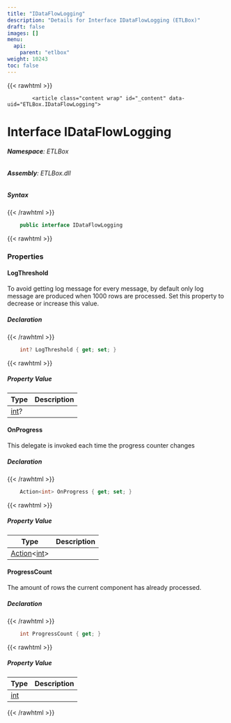 ```yaml
---
title: "IDataFlowLogging"
description: "Details for Interface IDataFlowLogging (ETLBox)"
draft: false
images: []
menu:
  api:
    parent: "etlbox"
weight: 10243
toc: false
---
```


{{< rawhtml >}}

            <article class="content wrap" id="_content" data-uid="ETLBox.IDataFlowLogging">
  <h1 id="ETLBox_IDataFlowLogging" data-uid="ETLBox.IDataFlowLogging" class="text-break">Interface IDataFlowLogging
</h1>
  <div class="markdown level0 summary"></div>
  <div class="markdown level0 conceptual"></div>
<h6><strong>Namespace</strong>: ETLBox</h6>
  <h6><strong>Assembly</strong>: ETLBox.dll</h6>
  <h5 id="ETLBox_IDataFlowLogging_syntax">Syntax</h5>
{{< /rawhtml >}}

```C#
    public interface IDataFlowLogging
```

{{< rawhtml >}}
  <h3 id="properties">Properties
</h3>
  <a id="ETLBox_IDataFlowLogging_LogThreshold_" data-uid="ETLBox.IDataFlowLogging.LogThreshold*"></a>
  <h4 id="ETLBox_IDataFlowLogging_LogThreshold" data-uid="ETLBox.IDataFlowLogging.LogThreshold">LogThreshold</h4>
  <div class="markdown level1 summary"><p>To avoid getting log message for every message, by default only log message are produced when 1000 rows
are processed. Set this property to decrease or increase this value.</p>
</div>
  <div class="markdown level1 conceptual"></div>
  <h5 class="declaration">Declaration</h5>
{{< /rawhtml >}}

```C#
    int? LogThreshold { get; set; }
```

{{< rawhtml >}}
  <h5 class="propertyValue">Property Value</h5>
  <table class="table table-bordered table-condensed">
    <thead>
      <tr>
        <th>Type</th>
        <th>Description</th>
      </tr>
    </thead>
    <tbody>
      <tr>
        <td><a class="xref" href="https://learn.microsoft.com/dotnet/api/system.int32">int</a>?</td>
        <td></td>
      </tr>
    </tbody>
  </table>
  <a id="ETLBox_IDataFlowLogging_OnProgress_" data-uid="ETLBox.IDataFlowLogging.OnProgress*"></a>
  <h4 id="ETLBox_IDataFlowLogging_OnProgress" data-uid="ETLBox.IDataFlowLogging.OnProgress">OnProgress</h4>
  <div class="markdown level1 summary"><p>This delegate is invoked each time the progress counter changes</p>
</div>
  <div class="markdown level1 conceptual"></div>
  <h5 class="declaration">Declaration</h5>
{{< /rawhtml >}}

```C#
    Action<int> OnProgress { get; set; }
```

{{< rawhtml >}}
  <h5 class="propertyValue">Property Value</h5>
  <table class="table table-bordered table-condensed">
    <thead>
      <tr>
        <th>Type</th>
        <th>Description</th>
      </tr>
    </thead>
    <tbody>
      <tr>
        <td><a class="xref" href="https://learn.microsoft.com/dotnet/api/system.action-1">Action</a>&lt;<a class="xref" href="https://learn.microsoft.com/dotnet/api/system.int32">int</a>&gt;</td>
        <td></td>
      </tr>
    </tbody>
  </table>
  <a id="ETLBox_IDataFlowLogging_ProgressCount_" data-uid="ETLBox.IDataFlowLogging.ProgressCount*"></a>
  <h4 id="ETLBox_IDataFlowLogging_ProgressCount" data-uid="ETLBox.IDataFlowLogging.ProgressCount">ProgressCount</h4>
  <div class="markdown level1 summary"><p>The amount of rows the current component has already processed.</p>
</div>
  <div class="markdown level1 conceptual"></div>
  <h5 class="declaration">Declaration</h5>
{{< /rawhtml >}}

```C#
    int ProgressCount { get; }
```

{{< rawhtml >}}
  <h5 class="propertyValue">Property Value</h5>
  <table class="table table-bordered table-condensed">
    <thead>
      <tr>
        <th>Type</th>
        <th>Description</th>
      </tr>
    </thead>
    <tbody>
      <tr>
        <td><a class="xref" href="https://learn.microsoft.com/dotnet/api/system.int32">int</a></td>
        <td></td>
      </tr>
    </tbody>
  </table>

{{< /rawhtml >}}
